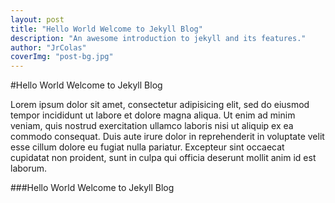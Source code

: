 ```yaml
---
layout: post
title: "Hello World Welcome to Jekyll Blog"
description: "An awesome introduction to jekyll and its features."
author: "JrColas"
coverImg: "post-bg.jpg"
---
```



#Hello World Welcome to Jekyll Blog

Lorem ipsum dolor sit amet, consectetur adipisicing elit, sed do eiusmod
tempor incididunt ut labore et dolore magna aliqua. Ut enim ad minim veniam,
quis nostrud exercitation ullamco laboris nisi ut aliquip ex ea commodo
consequat. Duis aute irure dolor in reprehenderit in voluptate velit esse
cillum dolore eu fugiat nulla pariatur. Excepteur sint occaecat cupidatat non
proident, sunt in culpa qui officia deserunt mollit anim id est laborum.

###Hello World Welcome to Jekyll Blog